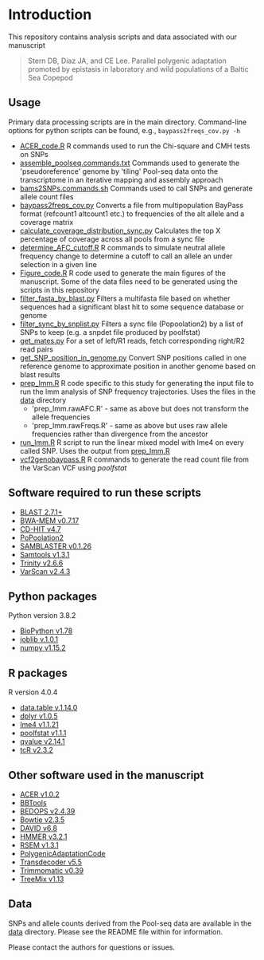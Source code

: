 # Introduction
This repository contains analysis scripts and data associated with our manuscript

> Stern DB, Diaz JA, and CE Lee. Parallel polygenic adaptation promoted by epistasis in laboratory and wild populations of a Baltic Sea Copepod

## Usage
Primary data processing scripts are in the main directory. Command-line options for python scripts can be found, e.g.,
`baypass2freqs_cov.py -h`

- [ACER_code.R](./ACER_code.R) R commands used to run the Chi-square and CMH tests on SNPs
- [assemble_poolseq.commands.txt](./assemble_poolseq.commands.txt) Commands used to generate the 'pseudoreference' genome by 'tiling' Pool-seq data onto the transcriptome in an iterative mapping and assembly approach
- [bams2SNPs.commands.sh](./bams2SNPs.commands.sh) Commands used to call SNPs and generate allele count files
- [baypass2freqs_cov.py](./baypass2freqs_cov.py) Converts a file from multipopulation BayPass format (refcount1 altcount1 etc.) to frequencies of the alt allele and a coverage matrix
- [calculate_coverage_distribution_sync.py](./calculate_coverage_distribution_sync.py) Calculates the top X percentage of coverage across all pools from a sync file
- [determine_AFC_cutoff.R](./determine_AFC_cutoff.R) R commands to simulate neutral allele frequency change to determine a cutoff to call an allele an under selection in a given line
- [Figure_code.R](./Figure_code.R) R code used to generate the main figures of the manuscript. Some of the data files need to be generated using the scripts in this repository
- [filter_fasta_by_blast.py](./filter_fasta_by_blast.py) Filters a multifasta file based on whether sequences had a significant blast hit to some sequence database or genome
- [filter_sync_by_snplist.py](./filter_sync_by_snplist.py) Filters a sync file (Popoolation2) by a list of SNPs to keep (e.g. a snpdet file produced by poolfstat)
- [get_mates.py](./get_mates.py) For a set of left/R1 reads, fetch corresponding right/R2 read pairs
- [get_SNP_position_in_genome.py](./get_SNP_position_in_genome.py) Convert SNP positions called in one reference genome to approximate position in another genome based on blast results
- [prep_lmm.R](./prep_lmm.R) R code specific to this study for generating the input file to run the lmm analysis of SNP frequency trajectories. Uses the files in the [data](./data) directory
    * 'prep_lmm.rawAFC.R' - same as above but does not transform the allele frequencies
    * 'prep_lmm.rawFreqs.R' - same as above but uses raw allele frequencies rather than divergence from the ancestor
- [run_lmm.R](./run_lmm.R) R script to run the linear mixed model with lme4 on every called SNP. Uses the output from [prep_lmm.R](./prep_lmm.R)
- [vcf2genobaypass.R](./vcf2genobaypass.R) R commands to generate the read count file from the VarScan VCF using *poolfstat*


## Software required to run these scripts
- [BLAST 2.7.1+](https://ftp.ncbi.nlm.nih.gov/blast/executables/blast+/LATEST/)
- [BWA-MEM v0.7.17](http://bio-bwa.sourceforge.net/bwa.shtml)
- [CD-HIT v4.7](http://weizhongli-lab.org/cd-hit/)
- [PoPoolation2](https://sourceforge.net/p/popoolation2/wiki/Main/)
- [SAMBLASTER v0.1.26](https://github.com/GregoryFaust/samblaster)
- [Samtools v1.3.1](http://www.htslib.org/)
- [Trinity v2.6.6](https://github.com/trinityrnaseq/trinityrnaseq/wiki)
- [VarScan v2.4.3](http://varscan.sourceforge.net/)

## Python packages
Python version 3.8.2
- [BioPython v1.78](https://biopython.org/)
- [joblib v.1.0.1](https://joblib.readthedocs.io/en/latest/)
- [numpy v1.15.2](https://numpy.org/)

## R packages
R version 4.0.4
- [data.table v.1.14.0](https://cran.r-project.org/web/packages/data.table/vignettes/datatable-intro.html)
- [dplyr v1.0.5](https://dplyr.tidyverse.org/)
- [lme4 v1.1.21](https://cran.r-project.org/web/packages/lme4/lme4.pdf)
- [poolfstat v1.1.1](https://cran.r-project.org/web/packages/poolfstat/poolfstat.pdf)
- [qvalue v2.14.1](https://github.com/StoreyLab/qvalue)
- [tcR v2.3.2](https://cran.r-project.org/web/packages/tcR/index.html)

## Other software used in the manuscript
- [ACER v1.0.2](https://github.com/MartaPelizzola/ACER)
- [BBTools](https://jgi.doe.gov/data-and-tools/bbtools/)
- [BEDOPS v2.4.39](https://bedops.readthedocs.io/en/latest/)
- [Bowtie v2.3.5](http://bowtie-bio.sourceforge.net/bowtie2/manual.shtml)
- [DAVID v6.8](https://david.ncifcrf.gov/)
- [HMMER v3.2.1](http://hmmer.org/)
- [RSEM v1.3.1](https://deweylab.github.io/RSEM/)
- [PolygenicAdaptationCode](https://github.com/jjberg2/PolygenicAdaptationCode)
- [Transdecoder v5.5](https://github.com/TransDecoder/TransDecoder/wiki)
- [Trimmomatic v0.39](http://www.usadellab.org/cms/?page=trimmomatic)
- [TreeMix v1.13](https://bitbucket.org/nygcresearch/treemix/wiki/Home)

## Data
SNPs and allele counts derived from the Pool-seq data are available in the [data](./data) directory. Please see the README file within for information.

Please contact the authors for questions or issues.

